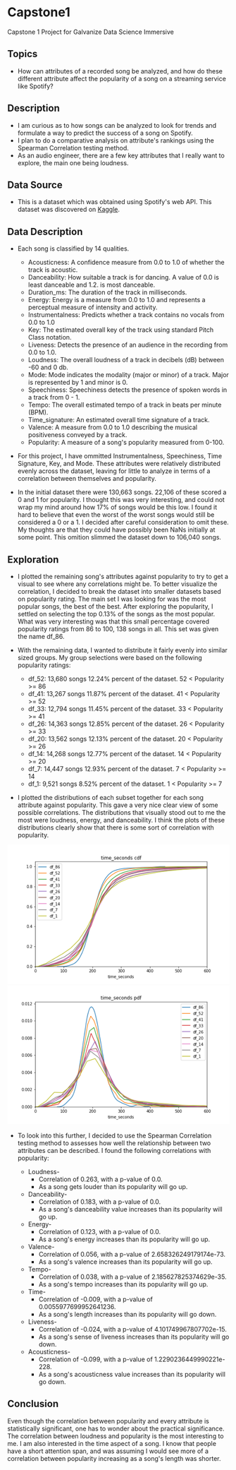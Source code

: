 # Capstone1

Capstone 1 Project for Galvanize Data Science Immersive

## Topics

- How can attributes of a recorded song be analyzed, and how do these different attribute affect the popularity of a song on a streaming service like Spotify?

## Description

- I am curious as to how songs can be analyzed to look for trends and formulate a way to predict the success of a song on Spotify.
- I plan to do a comparative analysis on attribute's rankings using the Spearman Correlation testing method.
- As an audio engineer, there are a few key attributes that I really want to explore, the main one being loudness.

## Data Source

- This is a dataset which was obtained using Spotify's web API.  This dataset was discovered on [Kaggle](https://www.kaggle.com/tomigelo/spotify-audio-features/home?select=SpotifyAudioFeaturesNov2018.csv "Title").

## Data Description

- Each song is classified by 14 qualities.
    - Acousticness: A confidence measure from 0.0 to 1.0 of whether the track is acoustic.
    - Danceability: How suitable a track is for dancing. A value of 0.0 is least danceable and 1.2. is most danceable.
	- Duration_ms: The duration of the track in milliseconds.
    - Energy: Energy is a measure from 0.0 to 1.0 and represents a perceptual measure of intensity and activity.
	- Instrumentalness: Predicts whether a track contains no vocals from 0.0 to 1.0
    - Key: The estimated overall key of the track using standard Pitch Class notation.
	- Liveness: Detects the presence of an audience in the recording from 0.0 to 1.0.
    - Loudness: The overall loudness of a track in decibels (dB) between -60 and 0 db.
	- Mode: Mode indicates the modality (major or minor) of a track. Major is represented by 1 and minor is 0.
	- Speechiness: Speechiness detects the presence of spoken words in a track from 0 - 1.
	- Tempo: The overall estimated tempo of a track in beats per minute (BPM).
	- Time_signature: An estimated overall time signature of a track.
	- Valence: A measure from 0.0 to 1.0 describing the musical positiveness conveyed by a track.
	- Popularity: A measure of a song's popularity measured from 0-100.

- For this project, I have ommitted Instrumentalness, Speechiness, Time Signature, Key, and Mode.  These attributes were relatively distributed evenly across the dataset, leaving for little to analyze in terms of a correlation between themselves and popularity.

- In the initial dataset there were 130,663 songs.  22,106 of these scored a 0 and 1 for popularity.  I thought this was very interesting, and could not wrap my mind around how 17% of songs would be this low.  I found it hard to believe that even the worst of the worst songs would still be considered a 0 or a 1.  I decided after careful consideration to omit these.  My thoughts are that they could have possibly been NaNs initially at some point.  This omition slimmed the dataset down to 106,040 songs.

## Exploration

- I plotted the remaining song's attributes against popularity to try to get a visual to see where any correlations might be.  To better visualize the correlation, I decided to break the dataset into smaller datasets based on popularity rating.  The main set I was looking for was the most popular songs, the best of the best.  After exploring the popularity, I settled on selecting the top 0.13% of the songs as the most popular.  What was very interesting was that this small percentage covered popularity ratings from 86 to 100, 138 songs in all.  This set was given the name df_86.

- With the remaining data, I wanted to distribute it fairly evenly into similar sized groups.  My group selections were based on the following popularity ratings:
    -   df_52:  13,680 songs
        12.24% percent of the dataset.   52 < Popularity >= 86
    -   df_41:  13,267 songs
        11.87% percent of the dataset.   41 < Popularity >= 52
    -   df_33:  12,794 songs
        11.45% percent of the dataset.   33 < Popularity >= 41
    -   df_26:  14,363 songs
        12.85% percent of the dataset.    26 < Popularity >= 33
    -   df_20:  13,562 songs
        12.13% percent of the dataset.     20 < Popularity >= 26
    -   df_14:  14,268 songs
        12.77% percent of the dataset.    14 < Popularity >= 20
    -   df_7:   14,447 songs
        12.93% percent of the dataset.   7 < Popularity >= 14
    -   df_1:    9,521 songs
        8.52% percent of the dataset.   1 < Popularity >= 7

- I plotted the distributions of each subset together for each song attribute against popularity.  This gave a very nice clear view of some possible correlations.  The distributions that visually stood out to me the most were loudness, energy, and danceability.  I think the plots of these distributions clearly show that there is some sort of correlation with popularity.


![time_seconds_cdf](/images/time_seconds_cdf.png) ![time_seconds_cdf](/images/time_seconds_pdf.png)


- To look into this further, I decided to use the Spearman Correlation testing method to assesses how well the relationship between two attributes can be described.  I found the following correlations with popularity:

    - Loudness-
        - Correlation of 0.263, with a p-value of 0.0.
        - As a song gets louder than its popularity will go up.
    - Danceability-
        - Correlation of 0.183, with a p-value of 0.0.
        - As a song's danceability value increases than its popularity will go up.
    - Energy-
        - Correlation of 0.123, with a p-value of 0.0.
        - As a song's energy increases than its popularity will go up.
    - Valence-
        - Correlation of 0.056, with a p-value of 2.658326249179174e-73.
        - As a song's valence increases than its popularity will go up.
    - Tempo-
        - Correlation of 0.038, with a p-value of 2.185627825374629e-35.
        - As a song's tempo increases than its popularity will go up.
    - Time-
        - Correlation of -0.009, with a p-value of 0.0055977699952641236.
        - As a song's length increases than its popularity will go down.
    - Liveness-
        - Correlation of -0.024, with a p-value of 4.101749967807702e-15.
        - As a song's sense of liveness increases than its popularity will go down.
    - Acousticness-
        - Correlation of -0.099, with a p-value of 1.2290236449990221e-228.
        - As a song's acousticness value increases than its popularity will go down.

## Conclusion

Even though the correlation between popularity and every attribute is statistically significant, one has to wonder about the practical significance. The correlation between loudness and popularity is the most interesting to me. I am also interested in the time aspect of a song. I know that people have a short attention span, and was assuming I would see more of a correlation between popularity increasing as a song's length was shorter.
